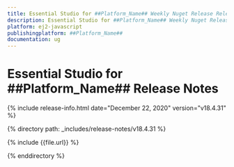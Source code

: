 ```yaml
---
title: Essential Studio for ##Platform_Name## Weekly Nuget Release Release Notes  
description: Essential Studio for ##Platform_Name## Weekly Nuget Release Release Notes  
platform: ej2-javascript
publishingplatform: ##Platform_Name##
documentation: ug
---
```


# Essential Studio for  ##Platform_Name##  Release Notes  

{% include release-info.html date="December 22, 2020"   version="v18.4.31"  %} 

{% directory path: _includes/release-notes/v18.4.31 %}

{% include {{file.url}} %}

{% enddirectory %}
